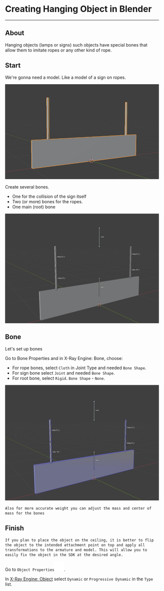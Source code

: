 # Creating Hanging Object in Blender

___

## About

Hanging objects (lamps or signs) such objects have special bones that allow them to imitate ropes or any other kind of rope.

## Start

We're gonna need a model. Like a model of a sign on ropes.

![alt text centered](assets/images/creating-hanging-object-in-blender-model-example.png)

Create several bones.

- One for the collision of the sign itself
- Two (or more) bones for the ropes.
- One main (root) bone

![alt text centered](assets/images/creating-hanging-object-in-blender-bones-example.png)

## Bone

Let's set up bones

Go to Bone Properties and in X-Ray Engine: Bone, choose:

- For rope bones, select `Cloth` in Joint Type and needed `Bone Shape`.
- For sign bone select `Joint` and needed `Bone Shape`.
- For root bone, select `Rigid`. `Bone Shape` - `None`.

![alt text centered](assets/images/creating-hanging-object-in-blender-bone-shapes.png)

```admonish tip
Also for more accurate weight you can adjust the mass and center of mass for the bones
```

## Finish

```admonish tip
If you plan to place the object on the ceiling, it is better to flip the object to the intended attachment point on top and apply all transformations to the armature and model. This will allow you to easily fix the object in the SDK at the desired angle.
```

Go to `Object Properties`![Object Properties svg-icon](../../assets/icons/blender/object-data.svg).

In [X-Ray Engine: Object](../../modding-tools/blender/addon-panels/panel-object.md) select `Dynamic` or `Progressive Dynamic` in the `Type` list.
